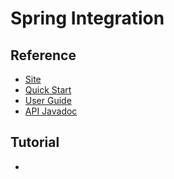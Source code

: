 # Spring Integration
## Reference
- [Site]()
- [Quick Start]()
- [User Guide]()
- [API Javadoc]()

## Tutorial
-

## 
